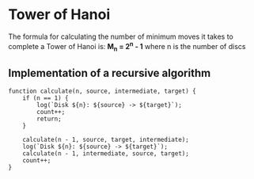 # Tower of Hanoi
The formula for calculating the number of minimum moves it takes to complete a Tower of Hanoi is:
<strong>M<sub>n</sub> = 2<sup>n</sup> - 1</strong>
where n is the number of discs

## Implementation of a recursive algorithm
```
function calculate(n, source, intermediate, target) {
    if (n == 1) {
        log(`Disk ${n}: ${source} -> ${target}`);
        count++;
        return;
    }

    calculate(n - 1, source, target, intermediate);
    log(`Disk ${n}: ${source} -> ${target}`);
    calculate(n - 1, intermediate, source, target);
    count++;
}
```